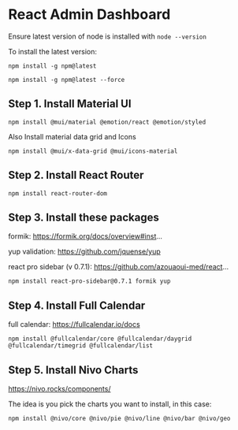 # React Admin Dashboard

Ensure latest version of node is installed with ```node --version```

To install the latest version:

```npm install -g npm@latest```

```npm install -g npm@latest --force```

## Step 1. Install Material UI

```npm install @mui/material @emotion/react @emotion/styled```

Also Install material data grid and Icons

```npm install @mui/x-data-grid @mui/icons-material```


## Step 2. Install React Router

```npm install react-router-dom```

## Step 3. Install these packages

formik: https://formik.org/docs/overview#inst...

yup validation: https://github.com/jquense/yup

react pro sidebar (v 0.7.1): https://github.com/azouaoui-med/react...

```npm install react-pro-sidebar@0.7.1 formik yup```

## Step 4. Install Full Calendar

full calendar: https://fullcalendar.io/docs

```npm install @fullcalendar/core @fullcalendar/daygrid @fullcalendar/timegrid @fullcalendar/list```

## Step 5. Install Nivo Charts

https://nivo.rocks/components/

The idea is you pick the charts you want to install, in this case:
 
```npm install @nivo/core @nivo/pie @nivo/line @nivo/bar @nivo/geo```
